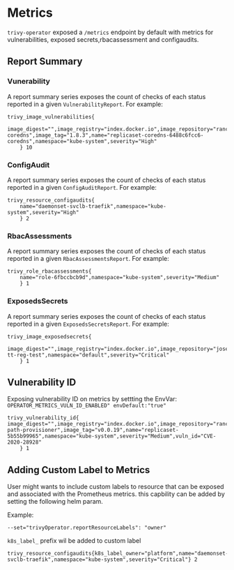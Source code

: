 # Metrics 

`trivy-operator` exposed a `/metrics` endpoint by default  with metrics for vulnerabilities, exposed secrets,rbacassessment and configaudits.

## Report Summary

### Vunerability

A report summary series exposes the count of checks of each status reported in a given `VulnerabilityReport`. For example:

```shell
trivy_image_vulnerabilities{
    image_digest="",image_registry="index.docker.io",image_repository="rancher/coredns-coredns",image_tag="1.8.3",name="replicaset-coredns-6488c6fcc6-coredns",namespace="kube-system",severity="High"
    } 10
```

### ConfigAudit

A report summary series exposes the count of checks of each status reported in a given `ConfigAuditReport`. For example:

```shell
trivy_resource_configaudits{
    name="daemonset-svclb-traefik",namespace="kube-system",severity="High"
    } 2
```

### RbacAssessments

A report summary series exposes the count of checks of each status reported in a given `RbacAssessmentsReport`. For example:

```shell
trivy_role_rbacassessments{
    name="role-6fbccbcb9d",namespace="kube-system",severity="Medium"
    } 1
```

### ExposedsSecrets

A report summary series exposes the count of checks of each status reported in a given `ExposedsSecretsReport`. For example:

```shell
trivy_image_exposedsecrets{
    image_digest="",image_registry="index.docker.io",image_repository="josedonizetti/trivy",image_tag="secrettest",name="pod-tt-reg-test",namespace="default",severity="Critical"
    } 1
```


## Vulnerability ID

Exposing vulnerability ID on metrics by settting the EnvVar: `OPERATOR_METRICS_VULN_ID_ENABLED" envDefault:"true"`

```shell
trivy_vulnerability_id{
image_digest="",image_registry="index.docker.io",image_repository="rancher/local-path-provisioner",image_tag="v0.0.19",name="replicaset-5b55b99965",namespace="kube-system",severity="Medium",vuln_id="CVE-2020-28928"
    } 1
```


## Adding Custom Label to Metrics

User might wants to include custom labels to resource that can be exposed and associated with the Prometheus metrics.
this capbility can be added by setting the following helm param. 

Example:

`--set="trivyOperator.reportResourceLabels": "owner"`

`k8s_label_` prefix wil be added to custom label

```shell
trivy_resource_configaudits{k8s_label_owner="platform",name="daemonset-svclb-traefik",namespace="kube-system",severity="Critical"} 2
```